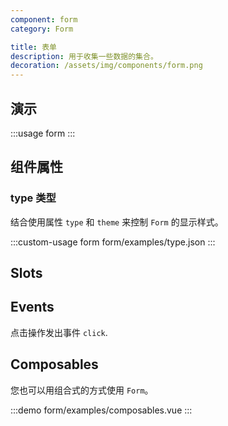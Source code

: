 ```yaml
---
component: form
category: Form

title: 表单
description: 用于收集一些数据的集合。
decoration: /assets/img/components/form.png
---
```


## 演示

:::usage form
:::

## 组件属性

### type 类型

结合使用属性 `type` 和 `theme` 来控制 `Form` 的显示样式。

:::custom-usage form
form/examples/type.json
:::

## Slots
<!-- 提供插槽 `default` 和 `content` 来定义按钮内容。
并在按钮内容周围插入`prefix` 和 `suffix`。 -->

<!-- :::demo
button/examples/slot.vue
::: -->

## Events
点击操作发出事件 `click`.
<!-- :::demo
button/examples/event.vue
::: -->

## Composables

您也可以用组合式的方式使用 `Form`。

:::demo
form/examples/composables.vue
:::
